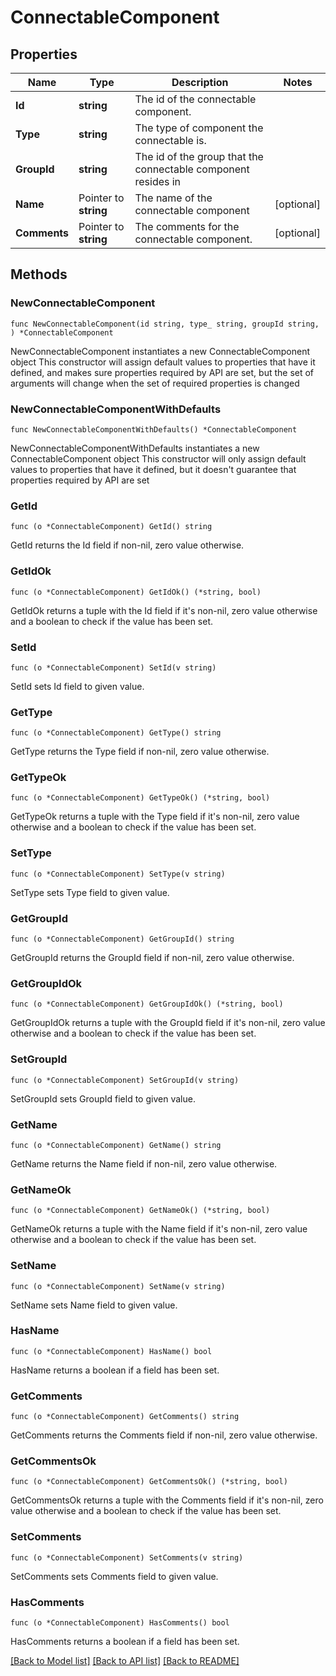 # ConnectableComponent

## Properties

Name | Type | Description | Notes
------------ | ------------- | ------------- | -------------
**Id** | **string** | The id of the connectable component. | 
**Type** | **string** | The type of component the connectable is. | 
**GroupId** | **string** | The id of the group that the connectable component resides in | 
**Name** | Pointer to **string** | The name of the connectable component | [optional] 
**Comments** | Pointer to **string** | The comments for the connectable component. | [optional] 

## Methods

### NewConnectableComponent

`func NewConnectableComponent(id string, type_ string, groupId string, ) *ConnectableComponent`

NewConnectableComponent instantiates a new ConnectableComponent object
This constructor will assign default values to properties that have it defined,
and makes sure properties required by API are set, but the set of arguments
will change when the set of required properties is changed

### NewConnectableComponentWithDefaults

`func NewConnectableComponentWithDefaults() *ConnectableComponent`

NewConnectableComponentWithDefaults instantiates a new ConnectableComponent object
This constructor will only assign default values to properties that have it defined,
but it doesn't guarantee that properties required by API are set

### GetId

`func (o *ConnectableComponent) GetId() string`

GetId returns the Id field if non-nil, zero value otherwise.

### GetIdOk

`func (o *ConnectableComponent) GetIdOk() (*string, bool)`

GetIdOk returns a tuple with the Id field if it's non-nil, zero value otherwise
and a boolean to check if the value has been set.

### SetId

`func (o *ConnectableComponent) SetId(v string)`

SetId sets Id field to given value.


### GetType

`func (o *ConnectableComponent) GetType() string`

GetType returns the Type field if non-nil, zero value otherwise.

### GetTypeOk

`func (o *ConnectableComponent) GetTypeOk() (*string, bool)`

GetTypeOk returns a tuple with the Type field if it's non-nil, zero value otherwise
and a boolean to check if the value has been set.

### SetType

`func (o *ConnectableComponent) SetType(v string)`

SetType sets Type field to given value.


### GetGroupId

`func (o *ConnectableComponent) GetGroupId() string`

GetGroupId returns the GroupId field if non-nil, zero value otherwise.

### GetGroupIdOk

`func (o *ConnectableComponent) GetGroupIdOk() (*string, bool)`

GetGroupIdOk returns a tuple with the GroupId field if it's non-nil, zero value otherwise
and a boolean to check if the value has been set.

### SetGroupId

`func (o *ConnectableComponent) SetGroupId(v string)`

SetGroupId sets GroupId field to given value.


### GetName

`func (o *ConnectableComponent) GetName() string`

GetName returns the Name field if non-nil, zero value otherwise.

### GetNameOk

`func (o *ConnectableComponent) GetNameOk() (*string, bool)`

GetNameOk returns a tuple with the Name field if it's non-nil, zero value otherwise
and a boolean to check if the value has been set.

### SetName

`func (o *ConnectableComponent) SetName(v string)`

SetName sets Name field to given value.

### HasName

`func (o *ConnectableComponent) HasName() bool`

HasName returns a boolean if a field has been set.

### GetComments

`func (o *ConnectableComponent) GetComments() string`

GetComments returns the Comments field if non-nil, zero value otherwise.

### GetCommentsOk

`func (o *ConnectableComponent) GetCommentsOk() (*string, bool)`

GetCommentsOk returns a tuple with the Comments field if it's non-nil, zero value otherwise
and a boolean to check if the value has been set.

### SetComments

`func (o *ConnectableComponent) SetComments(v string)`

SetComments sets Comments field to given value.

### HasComments

`func (o *ConnectableComponent) HasComments() bool`

HasComments returns a boolean if a field has been set.


[[Back to Model list]](../README.md#documentation-for-models) [[Back to API list]](../README.md#documentation-for-api-endpoints) [[Back to README]](../README.md)



